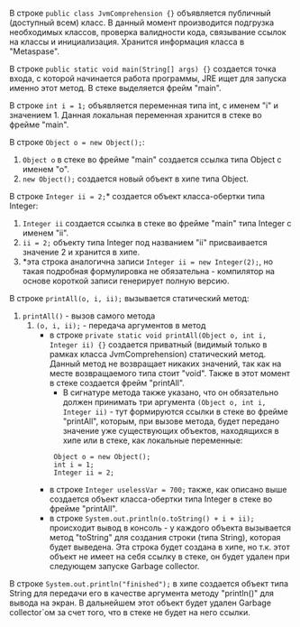 В строке ```public class JvmComprehension {}``` объявляется публичный (доступный всем) класс. В данный момент производится подгрузка необходимых классов, проверка валидности кода, связывание ссылок на классы и инициализация. Хранится информация класса в "Metaspase". 

В строке ```public static void main(String[] args) {}``` создается точка входа, с которой начинается работа
программы, JRE ищет для запуска именно этот метод. В стеке выделяется фрейм "main".

В строке ```int i = 1;``` объявляется переменная типа int, с именем "i" и значением 1. Данная локальная переменная
хранится в стеке во фрейме "main".

В строке ```Object o = new Object();```:

1. ```Object o``` в стеке во фрейме "main" создается ссылка типа Object с именем "о".
2. ```new Object();``` создается новый объект в хипе типа Object.

В строке ```Integer ii = 2;```* создается объект класса-обертки типа Integer:

1. ```Integer ii``` создается ссылка в стеке во фрейме "main" типа Integer с именем "ii".
2. ```ii = 2;``` объекту типа Integer под названием "ii" присваивается значение 2 и хранится в хипе.
3. *эта строка аналогична записи ```Integer ii = new Integer(2);```, но такая подробная формулировка не обязательна -
   компилятор на основе короткой записи генерирует полную версию.

В строке ```printAll(o, i, ii);``` вызывается статический метод:

1. ```printAll()``` - вызов самого метода
   1. ```(o, i, ii);``` - передача аргументов в метод
       * в строке ```private static void printAll(Object o, int i, Integer ii) {}``` создается приватный (видимый только в
         рамках класса JvmComprehension) статический метод. Данный метод не возвращает никаких значений, так как на месте
         возвращаемого типа стоит "void". Также в этот момент в стеке создается фрейм "printAll".
           * В сигнатуре метода также указано, что он обязательно должен принимать три
             аргумента ```(Object o, int i, Integer ii)``` - тут формируются ссылки в стеке во фрейме "printAll", которым,
             при вызове метода, будет передано значение уже существующих объектов, находящихся в хипе или в стеке, как локальные переменные: 
           ```
            Object o = new Object();
            int i = 1;
            Integer ii = 2;
           ```
       * в строке ```Integer uselessVar = 700;``` также, как описано выше создается объект класса-обертки типа Integer в
         стеке во фрейме "printAll". 
       * в строке ```System.out.println(o.toString() + i + ii);``` происходит вывод в консоль - у каждого объекта вызывается метод "toString" для создания строки (типа String), которая будет выведена. Эта строка будет создана в хипе, но т.к. этот объект не имеет на себя ссылку в стеке, он будет удален при следующем запуске Garbage collector.

В строке ```System.out.println("finished");``` в хипе создается объект типа String для передачи его в качестве аргумента методу "println()" для вывода на экран. В дальнейшем этот объект будет удален Garbage collector`ом за счет того, что в стеке не будет на него ссылки.